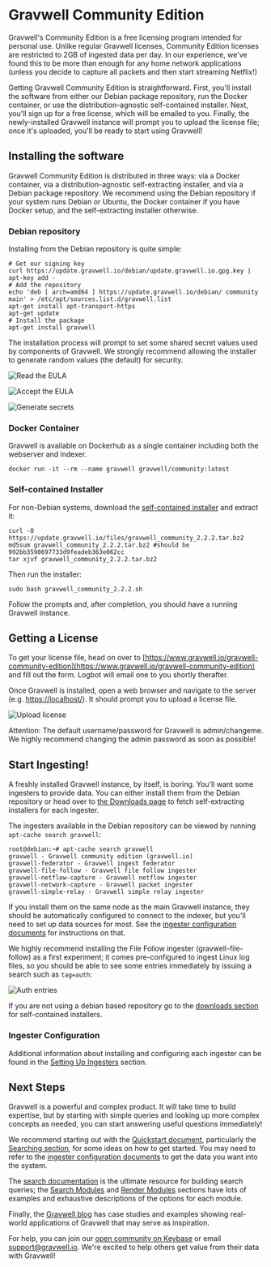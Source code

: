 # Gravwell Community Edition

Gravwell's Community Edition is a free licensing program intended for personal use. Unlike regular Gravwell licenses, Community Edition licenses are restricted to 2GB of ingested data per day. In our experience, we've found this to be more than enough for any home network applications (unless you decide to capture all packets and then start streaming Netflix!)

Getting Gravwell Community Edition is straightforward. First, you'll install the software from either our Debian package repository, run the Docker container, or use the distribution-agnostic self-contained installer. Next, you'll sign up for a free license, which will be emailed to you. Finally, the newly-installed Gravwell instance will prompt you to upload the license file; once it's uploaded, you'll be ready to start using Gravwell!

## Installing the software

Gravwell Community Edition is distributed in three ways: via a Docker container, via a distribution-agnostic self-extracting installer, and via a Debian package repository. We recommend using the Debian repository if your system runs Debian or Ubuntu, the Docker container if you have Docker setup, and the self-extracting installer otherwise.

### Debian repository

Installing from the Debian repository is quite simple:

```
# Get our signing key
curl https://update.gravwell.io/debian/update.gravwell.io.gpg.key | apt-key add -
# Add the repository
echo 'deb [ arch=amd64 ] https://update.gravwell.io/debian/ community main' > /etc/apt/sources.list.d/gravwell.list
apt-get install apt-transport-https
apt-get update
# Install the package
apt-get install gravwell
```

The installation process will prompt to set some shared secret values used by components of Gravwell. We strongly recommend allowing the installer to generate random values (the default) for security.

![Read the EULA](eula.png)

![Accept the EULA](eula2.png)

![Generate secrets](secret-prompt.png)

### Docker Container

Gravwell is available on Dockerhub as a single container including both the webserver and indexer.

```
docker run -it --rm --name gravwell gravwell/community:latest
```

### Self-contained Installer

For non-Debian systems, download the [self-contained installer](https://update.gravwell.io/files/gravwell_community_2.2.2.tar.bz2) and extract it:

```
curl -O https://update.gravwell.io/files/gravwell_community_2.2.2.tar.bz2
md5sum gravwell_community_2.2.2.tar.bz2 #should be 992bb3590697733d9feadeb363e062cc
tar xjvf gravwell_community_2.2.2.tar.bz2
```

Then run the installer:

```
sudo bash gravwell_community_2.2.2.sh
```

Follow the prompts and, after completion, you should have a running Gravwell instance.

## Getting a License

To get your license file, head on over to [https://www.gravwell.io/gravwell-community-edition](https://www.gravwell.io/gravwell-community-edition) and fill out the form. Logbot will email one to you shortly therafter.

Once Gravwell is installed, open a web browser and navigate to the server (e.g. [https://localhost/](https://localhost/)). It should prompt you to upload a license file.

![Upload license](upload-license.png)

Attention: The default username/password for Gravwell is admin/changeme. We highly recommend changing the admin password as soon as possible!

## Start Ingesting!

A freshly installed Gravwell instance, by itself, is boring. You'll want some ingesters to provide data. You can either install them from the Debian repository or head over to [the Downloads page](downloads.md) to fetch self-extracting installers for each ingester.

The ingesters available in the Debian repository can be viewed by running `apt-cache search gravwell`:

```
root@debian:~# apt-cache search gravwell
gravwell - Gravwell community edition (gravwell.io)
gravwell-federator - Gravwell ingest federator
gravwell-file-follow - Gravwell file follow ingester
gravwell-netflow-capture - Gravwell netflow ingester
gravwell-network-capture - Gravwell packet ingester
gravwell-simple-relay - Gravwell simple relay ingester
```

If you install them on the same node as the main Gravwell instance, they should be automatically configured to connect to the indexer, but you'll need to set up data sources for most. See the [ingester configuration documents](#!ingesters/ingesters.md) for instructions on that.

We highly recommend installing the File Follow ingester (gravwell-file-follow) as a first experiment; it comes pre-configured to ingest Linux log files, so you should be able to see some entries immediately by issuing a search such as `tag=auth`:

![Auth entries](auth.png)

If you are not using a debian based repository go to the [downloads section](downloads.md) for self-contained installers.

### Ingester Configuration

Additional information about installing and configuring each ingester can be found in the [Setting Up Ingesters](/ingesters/ingesters.md) section.

## Next Steps

Gravwell is a powerful and complex product. It will take time to build expertise, but by starting with simple queries and looking up more complex concepts as needed, you can start answering useful questions immediately!

We recommend starting out with the [Quickstart document](quickstart.md), particularly the [Searching section](quickstart.md#Searching), for some ideas on how to get started. You may need to refer to the [ingester configuration documents](#!ingesters/ingesters.md) to get the data you want into the system.

The [search documentation](#!search/search.md) is the ultimate resource for building search queries; the [Search Modules](#!search/searchmodules.md) and [Render Modules](#!search/rendermodules.md) sections have lots of examples and exhaustive descriptions of the options for each module.

Finally, the [Gravwell blog](https://www.gravwell.io/blog) has case studies and examples showing real-world applications of Gravwell that may serve as inspiration.

For help, you can join our [open community on Keybase](https://keybase.io/team/gravwell.community) or email support@gravwell.io. We're excited to help others get value from their data with Gravwell!
